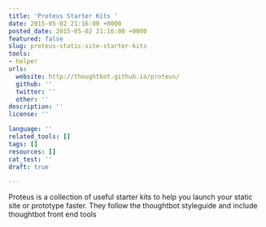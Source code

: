 ```yaml
---
title: 'Proteus Starter Kits '
date: 2015-05-02 21:16:00 +0000
posted_date: 2015-05-02 21:16:00 +0000
featured: false
slug: proteus-static-site-starter-kits
tools:
- helper
urls:
  website: http://thoughtbot.github.io/proteus/
  github: ''
  twitter: ''
  other: ''
description: ''
license: ''

language: ''
related_tools: []
tags: []
resources: []
cat_test: ''
draft: true

---
```

Proteus is a collection of useful starter kits to help you launch your static site or prototype faster. They follow the thoughtbot styleguide and include thoughtbot front end tools




